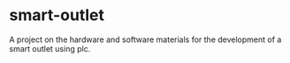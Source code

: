 # smart-outlet
A project on the hardware and software materials for the development of a smart outlet using plc.
